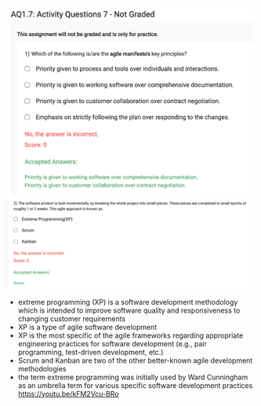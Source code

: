 ![](2023-09-27-08-27-07.png)
![](2023-09-27-08-27-39.png)
- extreme programming (XP) is a software development methodology which is intended to improve software quality and responsiveness to changing customer requirements
- XP is a type of agile software development
- XP is the most specific of the agile frameworks regarding appropriate engineering practices for software development (e.g., pair programming, test-driven development, etc.)
- Scrum and Kanban are two of the other better-known agile development methodologies
- the term extreme programming was initially used by Ward Cunningham as an umbrella term for various specific software development practices
https://youtu.be/kFM2Vcu-BRo